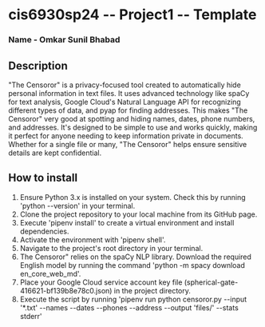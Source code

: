 # cis6930sp24 -- Project1 -- Template

### Name - Omkar Sunil Bhabad

## Description 
"The Censoror" is a privacy-focused tool created to automatically hide personal information in text files. It uses advanced technology like spaCy for text analysis, Google Cloud's Natural Language API for recognizing different types of data, and pyap for finding addresses. This makes "The Censoror" very good at spotting and hiding names, dates, phone numbers, and addresses. It's designed to be simple to use and works quickly, making it perfect for anyone needing to keep information private in documents. Whether for a single file or many, "The Censoror" helps ensure sensitive details are kept confidential.

## How to install
1. Ensure Python 3.x is installed on your system. Check this by running 'python --version' in your terminal.
2. Clone the project repository to your local machine from its GitHub page.
3. Execute 'pipenv install' to create a virtual environment and install dependencies.
4. Activate the environment with 'pipenv shell'.
5. Navigate to the project's root directory in your terminal.
6. The Censoror" relies on the spaCy NLP library. Download the required English model by running the command 'python -m spacy download en_core_web_md'.
7. Place your Google Cloud service account key file (spherical-gate-416621-bf139b8e78c0.json) in the project directory.
8. Execute the script by running 'pipenv run python censoror.py --input '*.txt' --names --dates --phones --address --output 'files/' --stats stderr'

